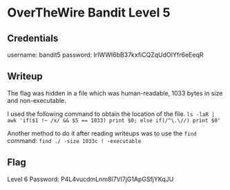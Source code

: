 # OverTheWire Bandit Level 5

## Credentials 
username: bandit5
password: lrIWWI6bB37kxfiCQZqUdOIYfr6eEeqR

## Writeup
The flag was hidden in a file which was human-readable, 1033 bytes in size and non-executable. 

I used the following command to obtain the location of the file. `ls -laR | awk 'if($1 !~ /x/ && $5 == 1033) print $0; else if(/^\.\//) print $0'`

Another method to do it after reading writeups was to use the `find` command: `find ./ -size 1033c ! -executable`

## Flag
Level 6 Password: P4L4vucdmLnm8I7Vl7jG1ApGSfjYKqJU
